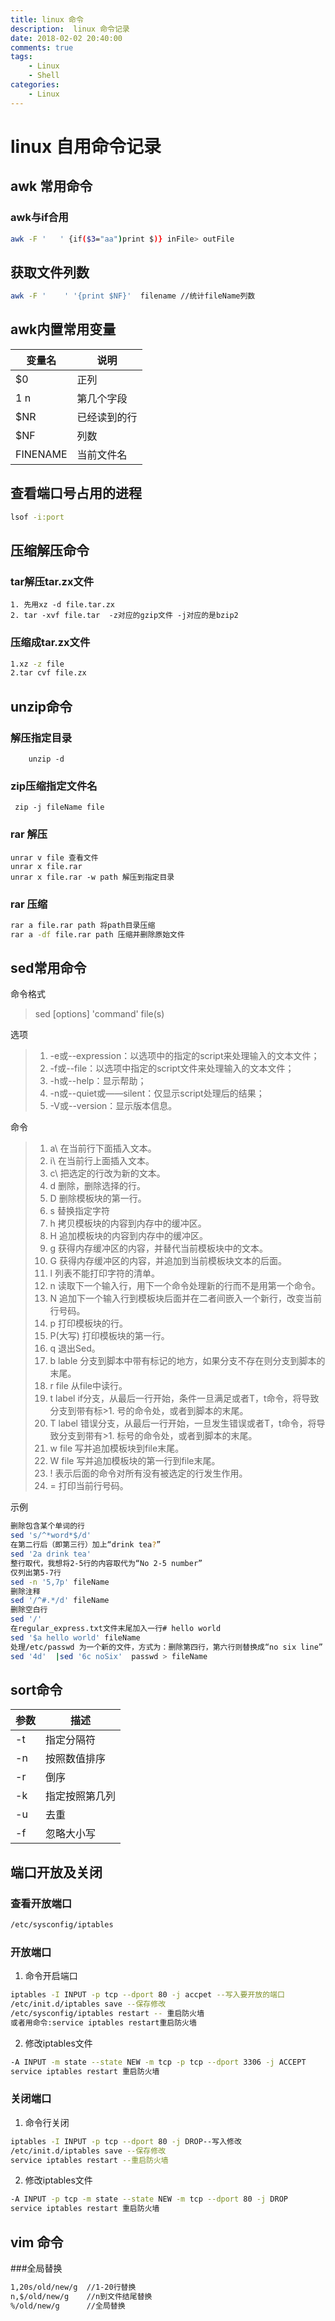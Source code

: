 ```yaml
---
title: linux 命令
description:  linux 命令记录
date: 2018-02-02 20:40:00
comments: true
tags: 
    - Linux
    - Shell  
categories:
    - Linux
---
```

# linux 自用命令记录

## awk 常用命令
### awk与if合用
```bash
awk -F '   ' {if($3="aa")print $)} inFile> outFile
```
## 获取文件列数
```bash
awk -F '    ' '{print $NF}'  filename //统计fileName列数
```
## awk内置常用变量

|变量名|说明 |
|-----|------|
|  $0 |正列|
|$1~$n| 第几个字段|
|$NR| 已经读到的行|
|$NF| 列数|
|FINENAME|当前文件名|

## 查看端口号占用的进程
```bash
lsof -i:port
```

## 压缩解压命令
### tar解压tar.zx文件
```shell
1. 先用xz -d file.tar.zx
2. tar -xvf file.tar  -z对应的gzip文件 -j对应的是bzip2
```
### 压缩成tar.zx文件
``` bash
1.xz -z file
2.tar cvf file.zx
```

## unzip命令

### 解压指定目录

```
    unzip -d
```

### zip压缩指定文件名

```
 zip -j fileName file
```

### rar 解压
```
unrar v file 查看文件
unrar x file.rar
unrar x file.rar -w path 解压到指定目录
```

### rar 压缩

```bash
rar a file.rar path 将path目录压缩
rar a -df file.rar path 压缩并删除原始文件
```
## sed常用命令
命令格式
> sed [options] 'command' file(s)

选项
>1. -e或--expression：以选项中的指定的script来处理输入的文本文件；
>2. -f或--file：以选项中指定的script文件来处理输入的文本文件；
>3. -h或--help：显示帮助；
>4. -n或--quiet或——silent：仅显示script处理后的结果；
>5. -V或--version：显示版本信息。

命令
>1. a\ 在当前行下面插入文本。
>1. i\ 在当前行上面插入文本。
>1. c\ 把选定的行改为新的文本。
>1. d 删除，删除选择的行。
>1. D 删除模板块的第一行。
>1. s 替换指定字符
>1. h 拷贝模板块的内容到内存中的缓冲区。
>1. H 追加模板块的内容到内存中的缓冲区。
>1. g 获得内存缓冲区的内容，并替代当前模板块中的文本。
>1. G 获得内存缓冲区的内容，并追加到当前模板块文本的后面。
>1. l 列表不能打印字符的清单。
>1. n 读取下一个输入行，用下一个命令处理新的行而不是用第一个命令。
>1. N 追加下一个输入行到模板块后面并在二者间嵌入一个新行，改变当前行号码。
>1. p 打印模板块的行。
>1. P(大写) 打印模板块的第一行。
>1. q 退出Sed。
>1. b lable 分支到脚本中带有标记的地方，如果分支不存在则分支到脚本的末尾。
>1. r file 从file中读行。
>1. t label if分支，从最后一行开始，条件一旦满足或者T，t命令，将导致分支到带有标>1. 号的命令处，或者到脚本的末尾。
>1. T label 错误分支，从最后一行开始，一旦发生错误或者T，t命令，将导致分支到带有>1. 标号的命令处，或者到脚本的末尾。
>1. w file 写并追加模板块到file末尾。  
>1. W file 写并追加模板块的第一行到file末尾。  
>1. ! 表示后面的命令对所有没有被选定的行发生作用。  
>1. = 打印当前行号码。  

示例
```bash
删除包含某个单词的行
sed 's/^*word*$/d'
在第二行后（即第三行）加上“drink tea?”
sed '2a drink tea'
整行取代，我想将2-5行的内容取代为“No 2-5 number”
仅列出第5-7行
sed -n '5,7p' fileName
删除注释
sed '/^#.*/d' fileName
删除空白行
sed '/'
在regular_express.txt文件末尾加入一行# hello world
sed '$a hello world' fileName
处理/etc/passwd 为一个新的文件，方式为：删除第四行，第六行则替换成“no six line”
sed '4d'  |sed '6c noSix'  passwd > fileName
```
## sort命令

|参数| 描述|
|-|-|
|-t|指定分隔符|
|-n|按照数值排序|
|-r|倒序|
|-k|指定按照第几列|
|-u| 去重| 
|-f|忽略大小写|

## 端口开放及关闭

### 查看开放端口
```bash
/etc/sysconfig/iptables 
```
### 开放端口
1. 命令开启端口
```bash 
iptables -I INPUT -p tcp --dport 80 -j accpet --写入要开放的端口
/etc/init.d/iptables save --保存修改
/etc/sysconfig/iptables restart -- 重启防火墙
或者用命令:service iptables restart重启防火墙
```
2. 修改iptables文件
```bash
-A INPUT -m state --state NEW -m tcp -p tcp --dport 3306 -j ACCEPT
service iptables restart 重启防火墙
```

### 关闭端口

1. 命令行关闭
```bash
iptables -I INPUT -p tcp --dport 80 -j DROP--写入修改
/etc/init.d/iptables save --保存修改
service iptables restart --重启防火墙
```

2. 修改iptables文件
```bash
-A INPUT -p tcp -m state --state NEW -m tcp --dport 80 -j DROP
service iptables restart 重启防火墙
```

## vim 命令

###全局替换
```bash
1,20s/old/new/g  //1-20行替换
n,$/old/new/g    //n到文件结尾替换
%/old/new/g      //全局替换
```
